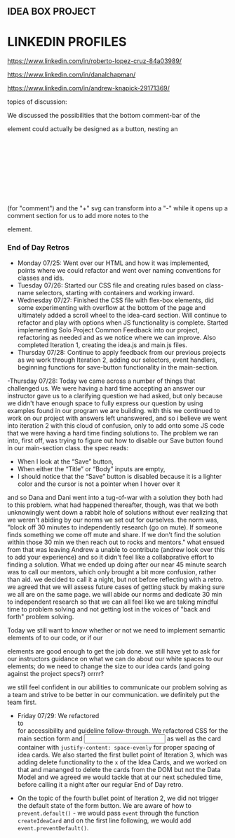 ## IDEA BOX PROJECT

# LINKEDIN PROFILES

https://www.linkedin.com/in/roberto-lopez-cruz-84a03989/

https://www.linkedin.com/in/danalchapman/

https://www.linkedin.com/in/andrew-knapick-29171369/



topics of discussion:

We discussed the possibilities that the bottom comment-bar of the <section> element could actually be designed as a button, nesting an <svg> element as well as a <P> (for "comment")
and the "+" svg can transform into a "-" while it opens up a comment section for us to add more notes to the <p class="comment-input"> element.

### End of Day Retros
- Monday 07/25: Went over our HTML and how it was implemented, points where we could refactor and went over naming conventions for classes and ids.
- Tuesday 07/26: Started our CSS file and creating rules based on class-name selectors, starting with containers and working inward.
- Wednesday 07/27: Finished the CSS file with flex-box elements, did some experimenting with overflow at the bottom of the page and ultimately added a scroll wheel to the idea-card section. Will continue to refactor and play with options when JS functionality is complete. Started implementing Solo Project Common Feedback into our project, refactoring as needed and as we notice where we can improve. Also completed Iteration 1, creating the idea.js and main.js files.
- Thursday 07/28: Continue to apply feedback from our previous projects as we work through Iteration 2, adding our selectors, event handlers, beginning functions for save-button functionality in the main-section.

-Thursday 07/28: Today we came across a number of things that challenged us. We were having a hard time accepting an answer our instructor gave us to a clarifying question we had asked, but only because we didn't have enough space to fully express our question by using examples found in our program we are building. with this we continued to work on our project with answers left unanswered, and so i believe we went into iteration 2 with this cloud of confusion, only to add onto some JS code that we were having a hard time finding solutions to. The problem we ran into, first off, was trying to figure out how to disable our Save button found in our main-section class. the spec reads: 
* When I look at the “Save” button,
* When either the “Title” or “Body” inputs are empty,
* I should notice that the “Save” button is disabled because it is a lighter color and the cursor is not a pointer when I hover over it

and so Dana and Dani went into a tug-of-war with a solution they both had to this problem. what had happened thereafter, though, was that we both unknowingly went down a rabbit hole of solutions without ever realizing that we weren't abiding by our norms we set out for ourselves. the norm was, 
"block off 30 minutes to independently research (go on mute). If someone finds something we come off mute and share. If we don’t find the solution within those 30 min we then reach out to rocks and mentors."
what ensued from that was leaving Andrew a unable to contribute (andrew look over this to add your experience) and so it didn't feel like a collabprative effort to finding a solution. What we ended up doing after our near 45 minute search was to call our mentors, which only brought a bit more confusion, rather than aid. we decided to call it a night, but not before reflecting with a retro. 
we agreed that we will assess future cases of getting stuck by making sure we all are on the same page. we will abide our norms and dedicate 30 min to independent research so that we can all feel like we are taking mindful time to problem solving and not getting lost in the voices of "back and forth" problem solving.

Today we still want to know whether or not we need to implement semantic elements of <forms> to our code, or if our <section> elements are good enough to get the job done. we still have yet to ask for our instructors guidance on what we can do about our white spaces to our <section class="idea section"> elements; do we need to change the size to our idea cards (and going against the project specs?) orrrr?

we still feel confident in our abilities to communicate our problem solving as a team and strive to be better in our communication. we definitely put the team first.
- Friday 07/29: We refactored <section class="main-section"> to <form> for accessibility and guideline follow-through. We refactored CSS for the main section form <label> and <input> as well as the card container with `justify-content: space-evenly` for proper spacing of idea cards. We also started the first bullet point of Iteration 3, which was adding delete functionality to the `x` of the Idea Cards, and we worked on that and mananged to delete the cards from the DOM but not the Data Model and we agreed we would tackle that at our next scheduled time, before calling it a night after our regular End of Day retro.
- On the topic of the fourth bullet point of Iteration 2, we did not trigger the default state of the form button. We are aware of how to `prevent.default()` - we would pass `event` through the function `createIdeaCard` and on the first line following, we would add `event.preventDefault()`.